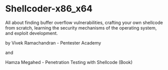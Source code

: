 # Shellcoder-x86_x64
All about finding buffer overflow vulnerabilities,
crafting your own shellcode from scratch, learning the
security mechanisms of the operating system, and exploit
development.

by Vivek Ramachandran - Pentester Academy 

and

Hamza Megahed - Penetration Testing with Shellcode (Book)
